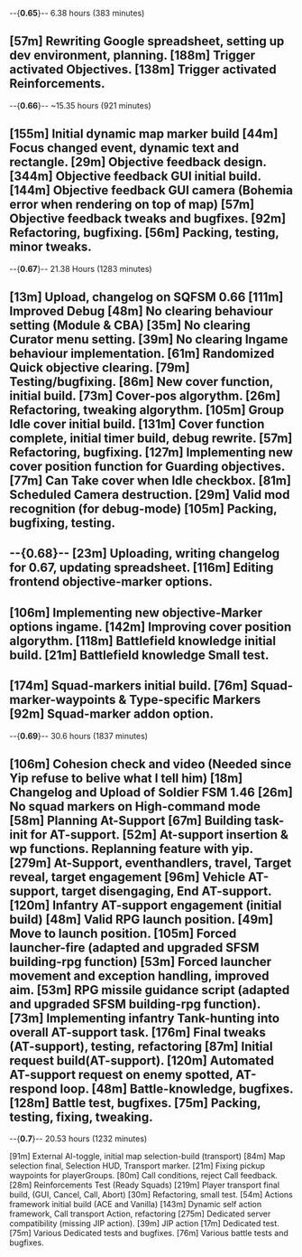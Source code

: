 --{**0.65**}--
6.38 hours (383 minutes)

[57m]  Rewriting Google spreadsheet, setting up dev environment, planning.
[188m] Trigger activated Objectives.
[138m] Trigger activated Reinforcements.
-------------------------------------------

--{**0.66**}--
~15.35 hours (921 minutes)

[155m] Initial dynamic map marker build
[44m]  Focus changed event, dynamic text and rectangle.
[29m]  Objective feedback design.
[344m] Objective feedback GUI initial build.
[144m] Objective feedback GUI camera (Bohemia error when rendering on top of map)
[57m]  Objective feedback tweaks and bugfixes.
[92m]  Refactoring, bugfixing.
[56m]  Packing, testing, minor tweaks.
--------------------------------------------

--{**0.67**}--
21.38 Hours (1283 minutes)

[13m]  Upload, changelog on SQFSM 0.66
[111m] Improved Debug
[48m]  No clearing behaviour setting (Module & CBA)
[35m]  No clearing Curator menu setting.
[39m]  No clearing Ingame behaviour implementation.
[61m]  Randomized Quick objective clearing.
[79m]  Testing/bugfixing.
[86m]  New cover function, initial build.
[73m]  Cover-pos algorythm.
[26m]  Refactoring, tweaking algorythm.
[105m] Group Idle cover initial build.
[131m] Cover function complete, initial timer build, debug rewrite.
[57m]  Refactoring, bugfixing.
[127m] Implementing new cover position function for Guarding objectives.
[77m]  Can Take cover when Idle checkbox.
[81m]  Scheduled Camera destruction.
[29m]  Valid mod recognition (for debug-mode)
[105m] Packing, bugfixing, testing.
--------------------------------------------

--{**0.68**}--
[23m]  Uploading, writing changelog for 0.67, updating spreadsheet.
[116m] Editing frontend objective-marker options.
-
[106m] Implementing new objective-Marker options ingame.
[142m] Improving cover position algorythm.
[118m] Battlefield knowledge initial build.
[21m]  Battlefield knowledge Small test.
-
[174m] Squad-markers initial build.
[76m]  Squad-marker-waypoints & Type-specific Markers
[92m]  Squad-marker addon option.
--------------------------------------------

--{**0.69**}--
30.6 hours (1837 minutes)

[106m] Cohesion check and video (Needed since Yip refuse to belive what I tell him)
[18m] Changelog and Upload of Soldier FSM 1.46
[26m] No squad markers on High-command mode
[58m] Planning At-Support
[67m] Building task-init for AT-support.
[52m] At-support insertion & wp functions. Replanning feature with yip.
[279m] At-Support, eventhandlers, travel, Target reveal, target engagement
[96m]  Vehicle AT-support, target disengaging, End AT-support.
[120m] Infantry AT-support engagement (initial build)
[48m]  Valid RPG launch position.
[49m]  Move to launch position.
[105m] Forced launcher-fire (adapted and upgraded SFSM building-rpg function)
[53m]  Forced launcher movement and exception handling, improved aim.
[53m]  RPG missile guidance script (adapted and upgraded SFSM building-rpg function).
[73m]  Implementing infantry Tank-hunting into overall AT-support task.
[176m]  Final tweaks (AT-support), testing, refactoring
[87m]   Initial request build(AT-support).
[120m]  Automated AT-support request on enemy spotted, AT-respond loop.
[48m]   Battle-knowledge, bugfixes.
[128m]  Battle test, bugfixes.
[75m]   Packing, testing, fixing, tweaking.
--------------------------------------------

--{**0.7**}--
20.53 hours (1232 minutes)

[91m] External AI-toggle, initial map selection-build (transport)
[84m] Map selection final, Selection HUD, Transport marker.
[21m] Fixing pickup waypoints for playerGroups.
[80m] Call conditions, reject Call feedback.
[28m] Reinforcements Test (Ready Squads)
[219m] Player transport final build, (GUI, Cancel, Call, Abort)
[30m]  Refactoring, small test.
[54m]  Actions framework initial build (ACE and Vanilla)
[143m] Dynamic self action framework, Call transport Action, refactoring
[275m] Dedicated server compatibility (missing JIP action).
[39m]  JIP action
[17m]  Dedicated test.
[75m]  Various Dedicated tests and bugfixes.
[76m]  Various battle tests and bugfixes.